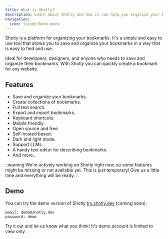 ```yaml
---
title: What is Shotly?
description: Learn about Shotly and how it can help you organize your bookmarks.
navigation:
  icon: lucide:book-open
---
```


Shotly is a platform for organizing your bookmarks. It's a simple and easy to use tool that allows you to save and organize your bookmarks in a way that is easy to find and use.

Ideal for developers, designers, and anyone who needs to save and organize their bookmarks. With Shotly you can quickly create a bookmark for any website.

## Features

- Save and organize your bookmarks.
- Create collections of bookmarks.
- Full text search.
- Export and import bookmarks.
- Keyboard shortcuts.
- Mobile friendly.
- Open source and free.
- Self-hosted based.
- Dark and light mode.
- Support LLMs.
- A handy text editor for describing bookmarks.
- And more...

::warning
We're actively working on Shotly right now, so some features might be missing or not available yet. This is just temporary! Give us a little time and everything will be ready.
::

## Demo

You can try the demo version of Shotly [try.shotly.dev](https://try.shotly.dev) (coming soon).

```
email: demo@shotly.dev
password: demo
```

Try it out and let us know what you think! It's demo account is limited to view only.
